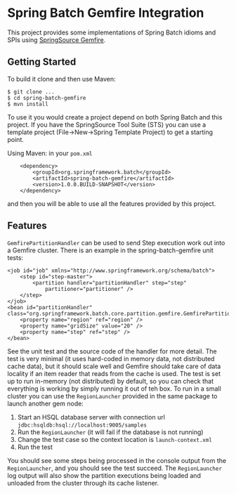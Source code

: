 # Spring Batch Gemfire Integration #

This project provides some implementations of Spring Batch idioms and SPIs using [SpringSource Gemfire](http://www.springsource.com/products/data-management).

## Getting Started ##

To build it clone and then use Maven:

    $ git clone ...
    $ cd spring-batch-gemfire
    $ mvn install

To use it you would create a project depend on both Spring Batch and this project.  If you have the SpringSource Tool Suite (STS) you can use  a template project (File->New->Spring Template Project) to get a starting point.

Using Maven: in your `pom.xml`

		<dependency>
			<groupId>org.springframework.batch</groupId>
			<artifactId>spring-batch-gemfire</artifactId>
			<version>1.0.0.BUILD-SNAPSHOT</version>
		</dependency>

and then you will be able to use all the features provided by this project.

## Features ##

`GemfirePartitionHandler` can be used to send Step execution work out into a Gemfire cluster.  There is an example in the spring-batch-gemfire unit tests:

    <job id="job" xmlns="http://www.springframework.org/schema/batch">
        <step id="step-master">
            <partition handler="partitionHandler" step="step"
                partitioner="partitioner" />
        </step>
    </job>
    <bean id="partitionHandler" class="org.springframework.batch.core.partition.gemfire.GemfirePartitionHandler">
        <property name="region" ref="region" />
        <property name="gridSize" value="20" />
        <property name="step" ref="step" />
    </bean>

See the unit test and the source code of the handler for more detail.  The test is very minimal (it uses hard-coded in memory data, not distributed cache data), but it should scale well and Gemfire should take care of data locality if an item reader that reads from the cache is used.  The test is set up to run in-memory (not distributed) by default, so you can check that everything is working by simply running it out of teh box.  To run in a small cluster you can use the `RegionLauncher` provided in the same package to launch another gem node:

1. Start an HSQL database server with connection url `jdbc:hsqldb:hsql://localhost:9005/samples`
2. Run the `RegionLauncher` (it will fail if the database is not running)
3. Change the test case so the context location is `launch-context.xml`
4. Run the test

You should see some steps being processed in the console output from the `RegionLauncher`, and you should see the test succeed.  The `RegionLauncher` log output will also show the partition executions being loaded and unloaded from the cluster through its cache listener.
